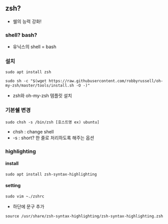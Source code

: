 ## zsh?
- 쉘의 능력 강화!

### shell? bash?
- 유닉스의 shell = bash

### 설치
```
sudo apt install zsh

sudo sh -c "$(wget https://raw.githubusercontent.com/robbyrussell/oh-my-zsh/master/tools/install.sh -O -)"
```
- zsh와 oh-my-zsh 템플릿 설치

### 기본쉘 변경
```
sudo chsh -s /bin/zsh [호스트명 ex) ubuntu]
```
- chsh : change shell
- -s : short? 한 줄로 처리하도록 해주는 옵션

### highlighting
#### install
```
sudo apt install zsh-syntax-highlighting
```
#### setting
```
sudo vim ~./zshrc
```
- 하단에 문구 추가
```
source /usr/share/zsh-syntax-highlighting/zsh-syntax-highlighting.zsh
```
